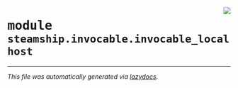 <!-- markdownlint-disable -->

<a href="https://github.com/steamship-core/python-client/tree/main/src/steamship/invocable/invocable_localhost.py"><img align="right" style="float:right;" src="https://img.shields.io/badge/-source-cccccc?style=flat-square"></a>

# <kbd>module</kbd> `steamship.invocable.invocable_localhost`








---

_This file was automatically generated via [lazydocs](https://github.com/ml-tooling/lazydocs)._
